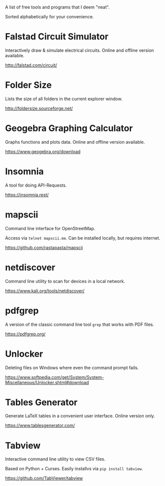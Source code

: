 A list of free tools and programs that I deem "neat". 

Sorted alphabetically for your convenience.

# Falstad Circuit Simulator

Interactively draw & simulate electrical circuits. Online and offline version available.

http://falstad.com/circuit/

# Folder Size

Lists the size of all folders in the current explorer window. 

http://foldersize.sourceforge.net/

# Geogebra Graphing Calculator

Graphs functions and plots data. Online and offline version available.

https://www.geogebra.org/download

# Insomnia

A tool for doing API-Requests.

https://insomnia.rest/

# mapscii

Command line interface for OpenStreetMap.

Access via `telnet mapscii.me`. Can be installed locally, but requires internet.

https://github.com/rastapasta/mapscii

# netdiscover

Command line utility to scan for devices in a local network.

https://www.kali.org/tools/netdiscover/

# pdfgrep

A version of the classic command line tool `grep` that works with PDF files.

https://pdfgrep.org/

# Unlocker

Deleting files on Windows where even the command prompt fails.

https://www.softpedia.com/get/System/System-Miscellaneous/Unlocker.shtml#download

# Tables Generator

Generate LaTeX tables in a convenient user interface. Online version only.

https://www.tablesgenerator.com/

# Tabview

Interactive command line utility to view CSV files.

Based on Python + Curses. Easily installvs via `pip install tabview`.

https://github.com/TabViewer/tabview
